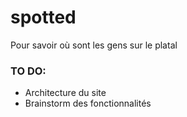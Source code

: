 # spotted
Pour savoir où sont les gens sur le platal

### TO DO:
- Architecture du site
- Brainstorm des fonctionnalités
